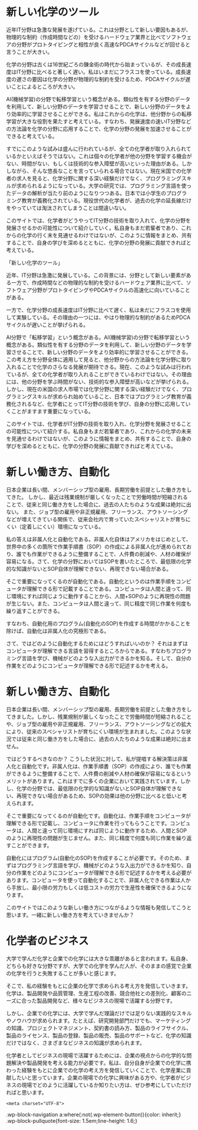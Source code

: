 # 新しい化学のツール

近年IT分野は急激な発展を遂げている。これは分野として新しい要因もあるが、物理的な制約（作成時間などの）を受けるハードウェア業界と比べてソフトウェアの分野がプロトタイピングと相性が良く高速なPDCAサイクルなどが回せると言うことが大きい。

化学の分野は古くは16世紀ごろの錬金術の時代から始まっているが、その成長速度はIT分野に比べると著しく遅い。私はいまだにフラスコを使っている。成長速度の遅さの要因は化学の分野が物理的な制約を受けるため、PDCAサイクルが遅いことによるところが大きい。

AI(機械学習)の分野で転移学習という概念がある。類似性を有する分野のデータを利用して、新しい分野のデータを学習させることで、新しい分野のデータをより効率的に学習させることができる。私はこれからの化学は、他分野からの転移学習が大きな役割を果たすと考えている。すなわち、発展速度の速いIT分野などの方法論を化学の分野に応用することで、化学の分野の発展を加速させることができると考えている。

すでにこのような試みは盛んに行われているが、全ての化学者が取り入れられているかといえばそうではない。これは個々の化学者が他の分野を学習する機会がない、時間がない、もしくは技術的な参入障壁が高いといった理由がある。しかしながら、そんな悠長なことを言っていられる場合ではない。現在米国での化学者の求人を見ると、化学分野に関する深い経験だけでなく、プログラミングスキルが求められるようになっている。大学の研究では、プログラミング言語を使ったデータの解析が当たり前のようになりつつある。日本では小学生のプログラミング教育が義務化されている。現役世代の化学者が、過去の化学の延長線だけをやっていては淘汰されてしまうことは間違いない。

このサイトでは、化学者がどうやってIT分野の技術を取り入れて、化学の分野を発展させるかの可能性について紹介していく。私自身もまだ若輩者であり、これからの化学の行く末を見通せるわけではないが、このように情報をまとめ、共有することで、自身の学びを深めるとともに、化学の分野の発展に貢献できればと考えている。

「新しい化学のツール」

近年、IT分野は急激に発展している。この背景には、分野として新しい要素がある一方で、作成時間などの物理的な制約を受けるハードウェア業界に比べて、ソフトウェア分野がプロトタイピングやPDCAサイクルの高速化に向いていることがある。

一方で、化学分野の成長速度はIT分野に比べて遅く、私は未だにフラスコを使用して実験している。その理由の一つには、やはり物理的な制約があるためPDCAサイクルが遅いことが挙げられる。

AI分野で「転移学習」という概念がある。AI(機械学習)の分野で転移学習という概念がある。類似性を有する分野のデータを利用して、新しい分野のデータを学習させることで、新しい分野のデータをより効率的に学習させることができる。この考え方を分野全体に適用して見ると、他分野からの方法論を化学分野に取り入れることで化学のさらなる発展が期待できる。現在、このような試みは行われているが、全ての化学者が取り入れることができているわけではない。その理由には、他の分野を学ぶ時間がない、技術的な参入障壁が高いなどが挙げられる。しかし、現在の米国の求人市場では化学分野に関する深い経験だけでなく、プログラミングスキルが求められ始めていること、日本ではプログラミング教育が義務化されるなど、化学者にとってIT分野の技術を学び、自身の分野に応用していくことがますます重要になっている。

このサイトでは、化学者がIT分野の技術を取り入れ、化学分野を発展させることの可能性について紹介する。私自身もまだ若輩者であり、これからの化学の未来を見通せるわけではないが、このように情報をまとめ、共有することで、自身の学びを深めるとともに、化学の分野の発展に貢献できればと考えている。

# 新しい働き方、自動化

日本企業は長い間、メンバーシップ型の雇用、長期労働を前提とした働き方をしてきた。
しかし、最近は残業規制が厳しくなったことで労働時間が短縮されることで、従来と同じ働き方をした場合に、過去の人たちのような成果は絶対に出ない。
また、ジョブ型の雇用や非正規雇用、フリーランス、アウトソーシングなどが増えてきている関係で、従来会社内で育っていたスペシャリストが育ちにくい（定着しにくい）環境になっている。

私の答えは非属人化と自動化である。非属人化自体はアメリカをはじめとして、世界中の多くの箇所で作業手順書（SOP）の作成による非属人化が進められており、誰でも作業ができるように整備することで、人件費の削減や、人材の確保が容易になる。さて、化学の分野においてはSOPを書いたところで、最低限の化学的な知識がないとSOP自体が理解できない、再現できない場合がある。

そこで重要になってくるのが自動化である。自動化というのは作業手順をコンピュータが理解できる形で記載することである。コンピュータは人間と違って、同じ環境にすれば同じように動作することから、人間+SOPのように再現性の問題が生じない。また、コンピュータは人間と違って、同じ精度で同じ作業を何度も繰り返すことができる。

すなわち、自動化用のプログラム(自動化のSOP)を作成する時間がかかることを除けば、自動化は非属人化の究極形である。

さて、ではどのように自動化するためにはどうすればいいのか？
それはまずはコンピュータが理解できる言語を習得するところからである。すなわちプログラミング言語を学び、機械がどのような入出力ができるかを知る。そして、自分の作業をどのようにコンピュータが理解できる形で記述するかを考える。


# 新しい働き方、自動化

日本企業は長い間、メンバーシップ型の雇用、長期労働を前提とした働き方をしてきました。しかし、残業規制が厳しくなったことで労働時間が短縮されることや、ジョブ型の雇用や非正規雇用、フリーランス、アウトソーシングなどの拡大により、従来のスペシャリストが育ちにくい環境が生まれました。このような状況では従来と同じ働き方をした場合に、過去の人たちのような成果は絶対に出ません。

ではどうするべきなのか？
こうした状況に対して、私が提唱する解決策は非属人化と自動化です。非属人化は、作業手順書（SOP）の作成により、誰でも作業ができるように整備することで、人件費の削減や人材の確保が容易になるというメリットがあります。これはすでに多くの企業において実践されています。しかし、化学の分野では、最低限の化学的な知識がないとSOP自体が理解できない、再現できない場合があるため、SOPの効果は他の分野に比べると低いと考えられます。

そこで重要になってくるのが自動化です。自動化は、作業手順をコンピュータが理解できる形で記載し、コンピュータに作業を行ってもらうことです。コンピュータは、人間と違って同じ環境にすれば同じように動作するため、人間とSOPのように再現性の問題が生じません。また、同じ精度で何度も同じ作業を繰り返すことができます。

自動化にはプログラム(自動化のSOP)を作成することが必要です。そのため、まずはプログラミング言語を学び、機械がどのような入出力ができるかを知り、自分の作業をどのようにコンピュータが理解できる形で記述するかを考える必要があります。コンピュータを使って自動化することで、非属人化できる作業は人から手放し、最小限の労力もしくは低コストの労力で生産性を確保できるようになります。

このサイトではこのような新しい働き方につながるような情報も発信してこうと思います。一緒に新しい働き方を考えていきませんか？


# 化学者のビジネス

大学で学んだ化学と企業での化学には大きな乖離があると言われます。私自身、どちらも好きな分野ですが、大学での化学を学んだ人が、そのままの感覚で企業の化学を行うと失敗することが多いと感じます。

そこで、私の経験をもとに企業の化学で求められる考え方を発信していきます。化学は、製品開発や品質管理、生産工程の改善、競合他社との差別化、顧客のニーズに合った製品開発など、様々なビジネスの現場で活躍する分野です。

しかし、企業での化学には、大学で学んだ理論だけでは足りない実践的なスキルやノウハウが求められます。たとえば、研究開発部門だけでも、マーケティングの知識、プロジェクトマネジメント、契約書の読み方、製品のライフサイクル、製品のライセンス、製品の登録、製品の販売、製品のサポートなど、化学の知識だけではなく、さまざまなビジネスの知識が求められます。

化学者としてビジネスの現場で活躍するためには、企業の視点からの化学的な問題解決や製品開発を考える能力が必要です。私は、自分自身が企業での化学に携わった経験をもとに企業での化学の考え方を発信していくことで、化学産業に貢献したいと思っています。企業の現場での化学に興味がある方や、化学者がビジネスの現場でどのように活躍しているか知りたい方は、ぜひ参考にしていただければと思います。

<head>
	
	<meta charset="UTF-8">


<meta name="robots" content="max-image-preview:large">

.wp-block-navigation a:where(:not(.wp-element-button)){color: inherit;}
.wp-block-pullquote{font-size: 1.5em;line-height: 1.6;}
</style>
